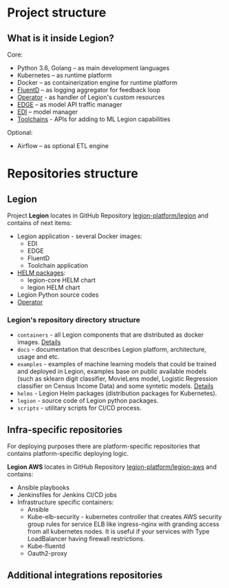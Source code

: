 # Project structure

## What is it inside Legion?
Core:
* Python 3.6, Golang – as main development languages
* Kubernetes – as runtime platform
* Docker – as containerization engine for runtime platform
* [FluentD](./cmp_feedback.md) – as logging aggregator for feedback loop
* [Operator](./cmp_operator.md) - as handler of Legion's custom resources
* [EDGE](./cmp_edge.md) – as model API traffic manager
* [EDI](./cmp_edi.md) – model manager
* [Toolchains](./tlch_about.md) - APIs for adding to ML Legion capabilities

Optional:
* Airflow – as optional ETL engine


# Repositories structure
## Legion
Project **Legion** locates in GitHub Repository [legion-platform/legion](https://github.com/legion-platform/legion) and contains of next items:

* Legion application - several Docker images:
  * EDI
  * EDGE
  * FluentD
  * Toolchain application
* [HELM packages](./gen_distros.md):
  * legion-core HELM chart
  * legion HELM chart
* Legion Python source codes
* [Operator](./cmp_operator.md)

### Legion's repository directory structure
* `containers` - all Legion components that are distributed as docker images. [Details](containers/README.md)
* `docs` - documentation that describes Legion platform, architecture, usage and etc.
* `examples` - examples of machine learning models that could be trained and deployed in Legion, examples base on public available models (such as sklearn digit classifier, MovieLens model, Logistic Regression classifier on Census Income Data) and some syntetic models. [Details](examples/README.md)
* `helms` - Legion Helm packages (distribution packages for Kubernetes).
* `legion` - source code of Legion python packages.
* `scripts` - utilitary scripts for CI/CD process.

## Infra-specific repositories
For deploying purposes there are platform-specific repositories that contains platform-specific deploying logic.

**Legion AWS** locates in GitHub Repository [legion-platform/legion-aws](https://github.com/legion-platform/legion-aws) and contains:
* Ansible playbooks
* Jenkinsfiles for Jenkins CI/CD jobs
* Infrastructure specific containers:
  * Ansible
  * Kube-elb-security - kubernetes controller that creates AWS security group rules for service ELB like ingress-nginx with granding access from all kubernetes nodes. It is useful if your services with Type LoadBalancer having firewall restrictions.
  * Kube-fluentd
  * Oauth2-proxy

## Additional integrations repositories


